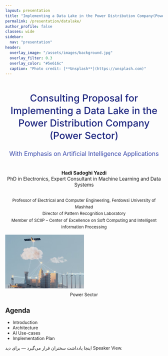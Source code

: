 ```yaml
---
layout: presentation
title: "Implementing a Data Lake in the Power Distribution Company(Power Sector)"
permalink: /presentation/datalake/
author_profile: false
classes: wide
sidebar:
  nav: "presentation"
header:
  overlay_image: "/assets/images/background.jpg"
  overlay_filter: 0.3
  overlay_color: "#5e616c"
  caption: "Photo credit: [**Unsplash**](https://unsplash.com)"
---
```


<!-- Slide 1 -->
<section>
  <div style="text-align:center; margin-top:50px;">
    <h1 style="font-size:2.2em; color:#1a237e; font-weight:500; line-height:1.3;">
      Consulting Proposal for Implementing a Data Lake in the Power Distribution Company (Power Sector)
    </h1>
    <h2 style="font-size:1.4em; color:#3949ab; font-weight:400; margin-top:10px;">
      With Emphasis on Artificial Intelligence Applications
    </h2>
    <p style="font-size:1.1em; margin-top:40px;">
      <b>Hadi Sadoghi Yazdi</b><br>
      PhD in Electronics, Expert Consultant in Machine Learning and Data Systems
    </p>
    <p style="font-size:0.95em; margin-top:30px; line-height:1.6;">
      Professor of Electrical and Computer Engineering, Ferdowsi University of Mashhad <br>
      Director of Pattern Recognition Laboratory <br>
      Member of SCIIP – Center of Excellence on Soft Computing and Intelligent Information Processing
    </p>
  </div>

  <div style="display: flex; justify-content: center; align-items: center; gap: 10px;">
    <div style="flex: 1;">
      <img src="/assets/Presentationimages/DataLake/integrate_Data1.png" alt="Data Lake" style="width: 50%; height: auto; object-fit: contain;">
    </div>
  </div>
  <div class="caption" style="text-align: center; margin-top: 8px;">
    Power Sector
  </div>
</section>

<!-- Slide 2 (نمونه دیگر) -->
<section>
  <h2>Agenda</h2>
  <ul>
    <li>Introduction</li>
    <li>Architecture</li>
    <li>AI Use-cases</li>
    <li>Implementation Plan</li>
  </ul>
  <aside class="notes">
    اینجا یادداشت سخنران قرار می‌گیرد — برای دید Speaker View.
  </aside>
</section>


